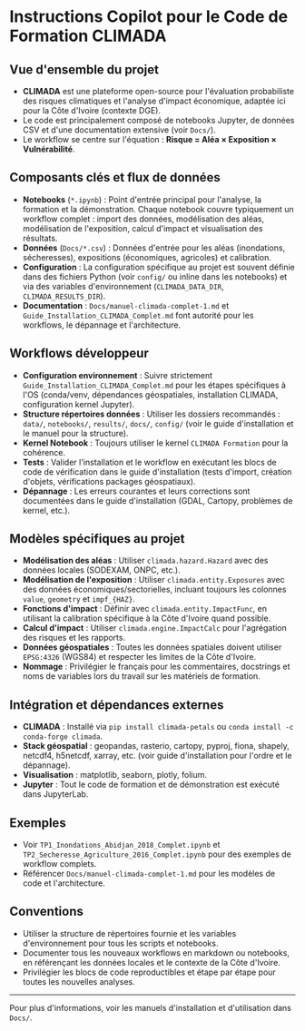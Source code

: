 # Instructions Copilot pour le Code de Formation CLIMADA

## Vue d'ensemble du projet
- **CLIMADA** est une plateforme open-source pour l'évaluation probabiliste des risques climatiques et l'analyse d'impact économique, adaptée ici pour la Côte d'Ivoire (contexte DGE).
- Le code est principalement composé de notebooks Jupyter, de données CSV et d'une documentation extensive (voir `Docs/`).
- Le workflow se centre sur l'équation : **Risque = Aléa × Exposition × Vulnérabilité**.

## Composants clés et flux de données
- **Notebooks** (`*.ipynb`) : Point d'entrée principal pour l'analyse, la formation et la démonstration. Chaque notebook couvre typiquement un workflow complet : import des données, modélisation des aléas, modélisation de l'exposition, calcul d'impact et visualisation des résultats.
- **Données** (`Docs/*.csv`) : Données d'entrée pour les aléas (inondations, sécheresses), expositions (économiques, agricoles) et calibration.
- **Configuration** : La configuration spécifique au projet est souvent définie dans des fichiers Python (voir `config/` ou inline dans les notebooks) et via des variables d'environnement (`CLIMADA_DATA_DIR`, `CLIMADA_RESULTS_DIR`).
- **Documentation** : `Docs/manuel-climada-complet-1.md` et `Guide_Installation_CLIMADA_Complet.md` font autorité pour les workflows, le dépannage et l'architecture.

## Workflows développeur
- **Configuration environnement** : Suivre strictement `Guide_Installation_CLIMADA_Complet.md` pour les étapes spécifiques à l'OS (conda/venv, dépendances géospatiales, installation CLIMADA, configuration kernel Jupyter).
- **Structure répertoires données** : Utiliser les dossiers recommandés : `data/`, `notebooks/`, `results/`, `docs/`, `config/` (voir le guide d'installation et le manuel pour la structure).
- **Kernel Notebook** : Toujours utiliser le kernel `CLIMADA Formation` pour la cohérence.
- **Tests** : Valider l'installation et le workflow en exécutant les blocs de code de vérification dans le guide d'installation (tests d'import, création d'objets, vérifications packages géospatiaux).
- **Dépannage** : Les erreurs courantes et leurs corrections sont documentées dans le guide d'installation (GDAL, Cartopy, problèmes de kernel, etc.).

## Modèles spécifiques au projet
- **Modélisation des aléas** : Utiliser `climada.hazard.Hazard` avec des données locales (SODEXAM, ONPC, etc.).
- **Modélisation de l'exposition** : Utiliser `climada.entity.Exposures` avec des données économiques/sectorielles, incluant toujours les colonnes `value`, `geometry` et `impf_{HAZ}`.
- **Fonctions d'impact** : Définir avec `climada.entity.ImpactFunc`, en utilisant la calibration spécifique à la Côte d'Ivoire quand possible.
- **Calcul d'impact** : Utiliser `climada.engine.ImpactCalc` pour l'agrégation des risques et les rapports.
- **Données géospatiales** : Toutes les données spatiales doivent utiliser `EPSG:4326` (WGS84) et respecter les limites de la Côte d'Ivoire.
- **Nommage** : Privilégier le français pour les commentaires, docstrings et noms de variables lors du travail sur les matériels de formation.

## Intégration et dépendances externes
- **CLIMADA** : Installé via `pip install climada-petals` ou `conda install -c conda-forge climada`.
- **Stack géospatial** : geopandas, rasterio, cartopy, pyproj, fiona, shapely, netcdf4, h5netcdf, xarray, etc. (voir guide d'installation pour l'ordre et le dépannage).
- **Visualisation** : matplotlib, seaborn, plotly, folium.
- **Jupyter** : Tout le code de formation et de démonstration est exécuté dans JupyterLab.

## Exemples
- Voir `TP1_Inondations_Abidjan_2018_Complet.ipynb` et `TP2_Secheresse_Agriculture_2016_Complet.ipynb` pour des exemples de workflow complets.
- Référencer `Docs/manuel-climada-complet-1.md` pour les modèles de code et l'architecture.

## Conventions
- Utiliser la structure de répertoires fournie et les variables d'environnement pour tous les scripts et notebooks.
- Documenter tous les nouveaux workflows en markdown ou notebooks, en référençant les données locales et le contexte de la Côte d'Ivoire.
- Privilégier les blocs de code reproductibles et étape par étape pour toutes les nouvelles analyses.

---

Pour plus d'informations, voir les manuels d'installation et d'utilisation dans `Docs/`.
